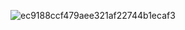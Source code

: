 ![ec9188ccf479aee321af22744b1ecaf3](https://github.com/Kokota-dot/urban-octo-doodle/assets/59318535/e82547f3-c47f-4579-9ff3-2b5ab4c11f41)
